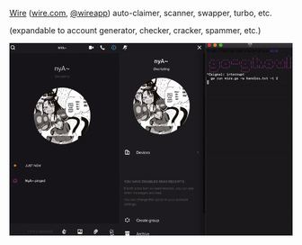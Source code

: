 [Wire](https://wire.com) 
([wire.com](https://wire.com), [@wireapp](https://github.com/wireapp)) 
auto-claimer, scanner, swapper, turbo, etc.

(expandable to account generator, checker, cracker, spammer, etc.)

![gif](wire.gif)
